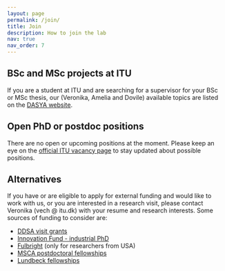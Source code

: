 ```yaml
---
layout: page
permalink: /join/
title: Join
description: How to join the lab
nav: true
nav_order: 7
---
```


## BSc and MSc projects at ITU

If you are a student at ITU and are searching for a supervisor for your BSc or MSc thesis, our (Veronika, Amelia and Dovile) available topics are listed on the [DASYA website](https://dasya.itu.dk/for-students/proposals/).


## Open PhD or postdoc positions

There are no open or upcoming positions at the moment. Please keep an eye on the [official ITU vacancy page](https://en.itu.dk/About-ITU/Vacancies) to stay updated about possible positions. 


## Alternatives

If you have or are eligible to apply for external funding and would like to work with us, or you are interested in a research visit, please contact Veronika (vech @ itu.dk) with your resume and research interests. Some sources of funding to consider are:

* [DDSA visit grants](https://ddsa.dk/visitgrants/)
* [Innovation Fund - industrial PhD](https://innovationsfonden.dk/en/p/industrial-researcher/industrial-phd-all-areas-private)
* [Fulbright](https://fulbrightcenter.dk/) (only for researchers from USA)
* [MSCA postdoctoral fellowships](https://marie-sklodowska-curie-actions.ec.europa.eu/calls/msca-postdoctoral-fellowships-2023)
* [Lundbeck fellowships](https://lundbeckfonden.com/uddelinger-priser/ansoegere/apply-grants/lf-fellows)
